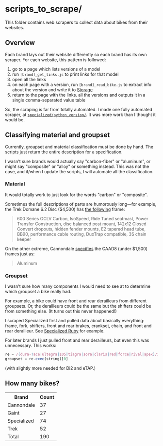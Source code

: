# scripts_to_scrape/

This folder contains web scrapers to collect data about bikes from their websites.

## Overview

Each brand lays out their website differently so each brand has its own scraper. For each website, this pattern is followed:


1. go to a page which lists versions of a model
1. run `[brand]_get_links.js` to print links for that model
1. open all the links
1. on each page with a version, run `[brand]_read_bike.js` to extract info about the version and write it to [Storage](https://developer.mozilla.org/en-US/docs/Web/API/Web_Storage_API)
1.  return to the page with the links. all the versions and outputs it in a single comma-separated value table

So, the scraping is far from totally automated. I made one fully automated scraper, at [`specialized/python_version/`](specialized/python_version/). It was more work than I thought it would be.

## Classifying material and groupset

Currently, groupset and material classification must be done by hand. The scripts just return the entire description for a specification.

I wasn't sure brands would actually say "carbon-fiber" or "aluminum", or might say "composite" or "alloy" or something instead. This was not the case, and if/when I update the scripts, I will automate all the classification.

### Material

It would totally work to just look for the words "carbon" or "composite".

Sometimes the full descriptions of parts are humorously long&mdash;for example, the Trek Domane 6.2 Disc ($4,500) has [the following](https://github.com/pfroud/bike-prices/blob/master/scripts_to_scrape/trek/output/trek%20endurance.txt#L75) frame:

> 600 Series OCLV Carbon, IsoSpeed, Ride Tuned seatmast, Power Transfer Construction, disc balanced post mount, 142x12 Closed Convert dropouts, hidden fender mounts, E2 tapered head tube, BB90, performance cable routing, DuoTrap compatible, 3S chain keeper
> 

On the other extreme, Cannondale [specifies](https://github.com/pfroud/bike-prices/blob/master/scripts_to_scrape/cannondale/output/cannondale%20elite%20road.txt#L52) the CAAD8 (under $1,500) frames just as:

> Aluminum

### Groupset

I wasn't sure how many components I would need to see at to determine which groupset a bike really had. 

For example, a bike could have front and rear derailleurs from different groupsets. Or, the derailleurs could be the same but the shifters could be from something else. (It turns out this never happened!)

I scraped Specialized first and pulled data about basically everything: frame, fork, shifters, front and rear brakes, crankset, chain, and front and rear derailleur. See [Specialized  Ruby](https://github.com/pfroud/bike-prices/blob/master/scripts_to_scrape/specialized/output/Ruby.txt) for example.

For later brands I just pulled front and rear derailleurs, but even this was unnecessary. This works:

```js
re = /(dura-?ace|ultegra|105|tiagra|sora|claris|red|force|rival|apex)/i
groupset = re.exec(string)[0]
```
(with slightly more needed for Di2 and eTAP.)


## How many bikes?

<!-- Github formats markdown tables poorly so I'm using html -->
<table><tr>
    <th>Brand</th>
    <th>Count</th>
  </tr><tr>
    <td>Cannondale</td>
    <td>37</td>
  </tr><tr>
    <td>Gaint</td>
    <td>27</td>
  </tr><tr>
    <td>Specialized</td>
    <td>74</td>
  </tr><tr>
    <td>Trek</td>
    <td>52</td>
  </tr><tr>
    <td>Total</td>
    <td>190</td>
</tr></table>
